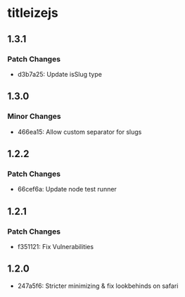 # titleizejs

## 1.3.1

### Patch Changes

- d3b7a25: Update isSlug type

## 1.3.0

### Minor Changes

- 466ea15: Allow custom separator for slugs

## 1.2.2

### Patch Changes

- 66cef6a: Update node test runner

## 1.2.1

### Patch Changes

- f351121: Fix Vulnerabilities

## 1.2.0

- 247a5f6: Stricter minimizing & fix lookbehinds on safari
